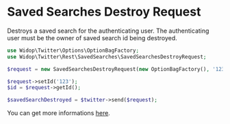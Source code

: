# Saved Searches Destroy Request

Destroys a saved search for the authenticating user.
The authenticating user must be the owner of saved search id being destroyed.

``` php
use Widop\Twitter\Options\OptionBagFactory;
use Widop\Twitter\Rest\SavedSearches\SavedSearchesDestroyRequest;

$request = new SavedSearchesDestroyRequest(new OptionBagFactory(), '123');

$request->setId('123');
$id = $request->getId();

$savedSearchDestroyed = $twitter->send($request);
```

You can get more informations [here](https://dev.twitter.com/docs/api/1.1/post/saved_searches/destroy/%3Aid).
